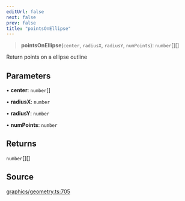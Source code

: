```yaml
---
editUrl: false
next: false
prev: false
title: "pointsOnEllipse"
---
```


> **pointsOnEllipse**(`center`, `radiusX`, `radiusY`, `numPoints`): `number`[][]

Return points on a ellipse outline

## Parameters

• **center**: `number`[]

• **radiusX**: `number`

• **radiusY**: `number`

• **numPoints**: `number`

## Returns

`number`[][]

## Source

[graphics/geometry.ts:705](https://github.com/dgmjs/dgmjs/blob/6298c851d69b83f472385d1ebb3c937ddb56985d/packages/core/src/graphics/geometry.ts#L705)
